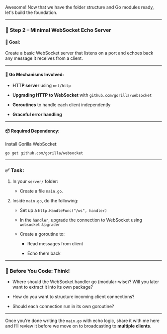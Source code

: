 Awesome! Now that we have the folder structure and Go modules ready, let's build the foundation.

---

### 🧭 **Step 2 – Minimal WebSocket Echo Server**

#### 🎯 Goal:

Create a basic WebSocket server that listens on a port and echoes back any message it receives from a client.

---

#### 🧠 Go Mechanisms Involved:

- **HTTP server** using `net/http`
    
- **Upgrading HTTP to WebSocket** with `github.com/gorilla/websocket`
    
- **Goroutines** to handle each client independently
    
- **Graceful error handling**
    

---

#### 📦 Required Dependency:

Install Gorilla WebSocket:

```bash
go get github.com/gorilla/websocket
```

---

### ✅ Task:

1. In your `server/` folder:
    
    - Create a file `main.go`.
        
2. Inside `main.go`, do the following:
    
    - Set up a `http.HandleFunc("/ws", handler)`
        
    - In the `handler`, upgrade the connection to WebSocket using `websocket.Upgrader`
        
    - Create a goroutine to:
        
        - Read messages from client
            
        - Echo them back
            

---

### 🧠 Before You Code: Think!

- Where should the WebSocket handler go (modular-wise)? Will you later want to extract it into its own package?
    
- How do you want to structure incoming client connections?
    
- Should each connection run in its own goroutine?
    

---

Once you're done writing the `main.go` with echo logic, share it with me here and I’ll review it before we move on to broadcasting to **multiple clients**.
